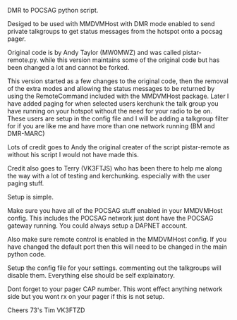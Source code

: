 DMR to POCSAG python script.

Desiged to be used with MMDVMHost with DMR mode enabled to send private talkgroups to get status messages from the hotspot onto a pocsag pager.

Original code is by Andy Taylor (MW0MWZ) and was called pistar-remote.py. while this version maintains some of the original code but has been changed a lot and cannot be forked.

This version started as a few changes to the original code, then the removal of the extra modes and allowing the status messages to be returned by using the RemoteCommand included with the MMDVMHost package.
Later I have added paging for when selected users kerchunk the talk group you have running on your hotspot without the need for your radio to be on.
These users are setup in the config file and I will be adding a talkgroup filter for if you are like me and have more than one network running (BM and DMR-MARC)

Lots of credit goes to Andy the original creater of the script pistar-remote as without his script I would not have made this.

Credit also goes to Terry (VK3FTJS) who has been there to help me along the way with a lot of testing and kerchunking. especially with the user paging stuff.



Setup is simple.

Make sure you have all of the POCSAG stuff enabled in your MMDVMHost config. This includes the POCSAG network just dont have the POCSAG gateway running. You could always setup a DAPNET account.

Also make sure remote control is enabled in the MMDVMHost config. If you have changed the default port then this will need to be changed in the main python code.

Setup the config file for your settings. commenting out the talkgroups will disable them. Everything else should be self explainatory.

Dont forget to your pager CAP number. This wont effect anything network side but you wont rx on your pager if this is not setup.


Cheers 73's
Tim VK3FTZD
